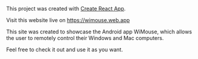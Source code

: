 This project was created with [Create React App](https://github.com/facebook/create-react-app).

Visit this website live on https://wimouse.web.app

This site was created to showcase the Android app WiMouse, which allows the user to remotely control their Windows and Mac computers.

Feel free to check it out and use it as you want.
